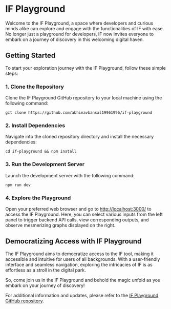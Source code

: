 # IF Playground

Welcome to the IF Playground, a space where developers and curious minds alike can explore and engage with the functionalities of IF with ease. No longer just a playground for developers, IF now invites everyone to embark on a journey of discovery in this welcoming digital haven.

## Getting Started

To start your exploration journey with the IF Playground, follow these simple steps:

### 1. Clone the Repository

Clone the IF Playground GitHub repository to your local machine using the following command:

```
git clone https://github.com/abhinavbansal19961996/if-playground
```

### 2. Install Dependencies

Navigate into the cloned repository directory and install the necessary dependencies:

```
cd if-playground && npm install
```

### 3. Run the Development Server

Launch the development server with the following command:

```
npm run dev
```

### 4. Explore the Playground

Open your preferred web browser and go to [http://localhost:3000/](http://localhost:3000/) to access the IF Playground. Here, you can select various inputs from the left panel to trigger backend API calls, view corresponding outputs, and observe mesmerizing graphs displayed on the right.

## Democratizing Access with IF Playground

The IF Playground aims to democratize access to the IF tool, making it accessible and intuitive for users of all backgrounds. With a user-friendly interface and seamless navigation, exploring the intricacies of IF is as effortless as a stroll in the digital park.

So, come join us in the IF Playground and behold the magic unfold as you embark on your journey of discovery!

For additional information and updates, please refer to the [IF Playground GitHub repository](https://github.com/abhinavbansal19961996/if-playground).
